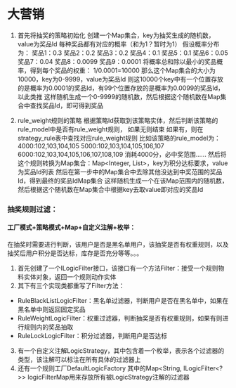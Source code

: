 # 大营销
1. 首先将抽奖的策略初始化
创建一个Map集合，key为抽奖生成的随机数，value为奖品Id
每种奖品都有对应的概率（和为1？暂时为1）
假设概率分布为：
奖品1：0.3
奖品2：0.2
奖品3：0.2
奖品4：0.1
奖品5：0.1
奖品6：0.05
奖品7：0.04
奖品8：0.0099
奖品9：0.0001
将概率总和除以最小的奖品概率，得到每个奖品的权重：
1/0.0001=10000
那么这个Map集合的大小为10000，key为0-9999，value为奖品Id
则这10000个key中有一个位置存放的是概率为0.0001的奖品Id，有99个位置存放的是概率为0.0099的奖品Id，以此类推
这样随机生成一个0-9999的随机数，然后根据这个随机数在Map集合中查找奖品Id，即可得到奖品

2. rule_weight规则的策略
根据策略Id获取到该策略实体，然后判断该策略的rule_model中是否有rule_weight规则，
如果无则结束
如果有，则在strategy_rule表中查找对应rule_weight规则
比如该策略的rule_model为：4000:102,103,104,105 5000:102,103,104,105,106,107 6000:102,103,104,105,106,107,108,109
消耗4000分，必中奖范围......
然后将这个规则转换为Map集合：Map<Integer, List<Integer>>，key为积分达标要求，value为奖品Id列表
然后在第一步中的Map集合中去除其他没达到中奖范围的奖品Id，得到最终的奖品IdMap集合
这样随机生成一个在该Map范围内的随机数，然后根据这个随机数在Map集合中根据key去取value即对应的奖品Id

### 抽奖规则过滤：

#### 工厂模式+策略模式+Map+自定义注解+枚举：

在抽奖时需要进行判断，该用户是否是黑名单用户，该抽奖是否有权重规则，以及抽奖后用户积分是否达标，库存是否充分等等。。。
1. 首先创建了一个ILogicFilter接口，该接口有一个方法Filter：接受一个规则物料实体对象，返回一个规则动作实体
2. 其下有三个实现类都重写了Filter方法：
 - RuleBlackListLogicFilter：黑名单过滤器，判断用户是否在黑名单中，如果在黑名单中则返回固定奖品
 - RuleWeightLogicFilter：权重过滤器，判断抽奖是否有权重规则，如果有则进行规则内的奖品抽取
 - RuleLockLogicFilter：积分过滤器，判断用户是否达标
3. 有一个自定义注解LogicStrategy，其中包含着一个枚举，表示各个过滤器的类型，该注解可以标注在所有具体的过滤器上
4. 还有一个规则工厂DefaultLogicFactory 其中的Map<String, ILogicFilter<?>> logicFilterMap用来存放所有被LogicStrategy注解的过滤器